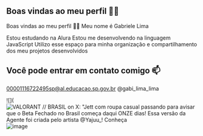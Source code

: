 ## Boas vindas ao meu perfil 💙💙



Boas vindas ao meu perfil 💙💙
Meu nome é Gabriele Lima

Estou estudando na Alura
Estou me desenvolvendo na linguagem JavaScript
Utilizo esse espaço para minha organização e compartilhamento dos meu projetos desenvolvidos

## Você pode entrar em contato comigo 📫

00001116722495sp@al.educacao.sp.gov.br
@gabi_lima_lima



![](<img src="https://encrypted-tbn0.gstatic.com/images?q=tbn:ANd9GcSjVt8MCg_FEQNLQaJMQPi4xXzJIvJ9krEYpA&amp;s" alt="VALORANT // BRASIL on X: &quot;Jett com roupa casual passando para avisar que o  Beta Fechado no Brasil começa daqui ONZE dias! Essa versão da Agente foi  criada pelo artista @Yajuu_! Conheça"/>![image](https://github.com/Gabizinha5/Gabizinha5/assets/172287701/101cc487-eb20-4b5e-9377-5027e2cf948f)
